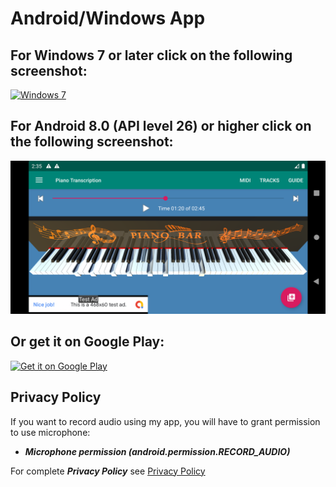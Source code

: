 # Android/Windows App

## For Windows 7 or later click on the following screenshot:

[![](https://GitHub.com/BShakhovsky/PianoTranscription3D/raw/master/Keyboard.png 'Windows 7')](https://GitHub.com/BShakhovsky/PianoTranscription_Windows/blob/master/README.md)

## For Android 8.0 (API level 26) or higher click on the following screenshot:

[![](Android.png 'Android 8.0')](https://GitHub.com/BShakhovsky/PianoTranscription_Android/blob/master/README.md)

## Or get it on Google Play:

[![](https://play.google.com/intl/en_us/badges/static/images/badges/en_badge_web_generic.png 'Get it on Google Play')](https://play.google.com/store/apps/details?id=ru.BShakhovsky.Piano_Transcription)

## Privacy Policy

If you want to record audio using my app, you will have to grant permission to use microphone:

* __*Microphone permission (android.permission.RECORD_AUDIO)*__

For complete __*Privacy Policy*__ see [Privacy Policy](https://BShakhovsky.GitHub.io/PrivacyPolicy)